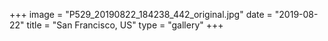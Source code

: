 
+++
image = "P529_20190822_184238_442_original.jpg"
date = "2019-08-22"
title = "San Francisco, US"
type = "gallery"
+++
